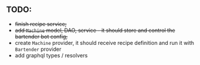 ## TODO:

- ~~finish recipe service;~~
- ~~add `Machine` model, DAO, service - it should store and control the bartender bot config;~~
- create `Machine` provider, it should receive recipe definition and run it with `Bartender` provider
- add graphql types / resolvers
